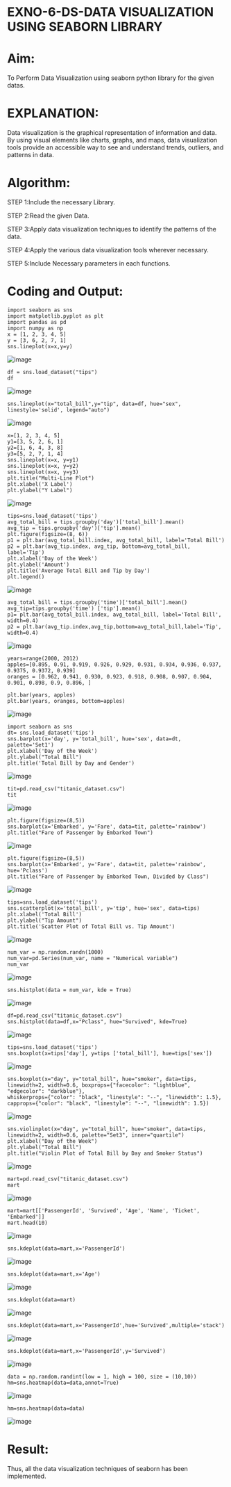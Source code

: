 # EXNO-6-DS-DATA VISUALIZATION USING SEABORN LIBRARY

# Aim:
  To Perform Data Visualization using seaborn python library for the given datas.

# EXPLANATION:
Data visualization is the graphical representation of information and data. By using visual elements like charts, graphs, and maps, data visualization tools provide an accessible way to see and understand trends, outliers, and patterns in data.

# Algorithm:
STEP 1:Include the necessary Library.

STEP 2:Read the given Data.

STEP 3:Apply data visualization techniques to identify the patterns of the data.

STEP 4:Apply the various data visualization tools wherever necessary.

STEP 5:Include Necessary parameters in each functions.

# Coding and Output:
 ```
import seaborn as sns
import matplotlib.pyplot as plt
import pandas as pd
import numpy as np
x = [1, 2, 3, 4, 5]
y = [3, 6, 2, 7, 1]
sns.lineplot(x=x,y=y)
```
![image](https://github.com/Sriram8452/EXNO-6-DS/assets/118708032/18a0f3c8-10a6-42b4-9eb3-45770f741ac3)

```
df = sns.load_dataset("tips")
df
```
![image](https://github.com/Sriram8452/EXNO-6-DS/assets/118708032/0124fef5-dcba-4c31-9831-db85384d9c5a)
```
sns.lineplot(x="total_bill",y="tip", data=df, hue="sex", linestyle='solid', legend="auto")
```
![image](https://github.com/Sriram8452/EXNO-6-DS/assets/118708032/1bbe2d28-735c-4114-aff7-9030d334c830)
```
x=[1, 2, 3, 4, 5]
y1=[3, 5, 2, 6, 1]
y2=[1, 6, 4, 3, 8]
y3=[5, 2, 7, 1, 4]
sns.lineplot(x=x, y=y1)
sns.lineplot(x=x, y=y2)
sns.lineplot(x=x, y=y3)
plt.title("Multi-Line Plot")
plt.xlabel('X Label')
plt.ylabel("Y Label")
```
![image](https://github.com/Sriram8452/EXNO-6-DS/assets/118708032/4d6c2a15-2352-4ba4-bd6b-97a54cd93ce7)
```
tips=sns.load_dataset('tips')
avg_total_bill = tips.groupby('day')['total_bill'].mean()
avg_tip = tips.groupby('day')['tip'].mean()
plt.figure(figsize=(8, 6))
p1 = plt.bar(avg_total_bill.index, avg_total_bill, label='Total Bill')
p2 = plt.bar(avg_tip.index, avg_tip, bottom=avg_total_bill, label='Tip')
plt.xlabel('Day of the Week')
plt.ylabel('Amount')
plt.title('Average Total Bill and Tip by Day')
plt.legend()
```
![image](https://github.com/Sriram8452/EXNO-6-DS/assets/118708032/86b30955-7bb2-44af-92d1-39e8be4b56ea)
```
avg_total_bill = tips.groupby('time')['total_bill'].mean() 
avg_tip=tips.groupby('time') ['tip'].mean()
p1= plt.bar(avg_total_bill.index, avg_total_bill, label='Total Bill', width=0.4)
p2 = plt.bar(avg_tip.index,avg_tip,bottom=avg_total_bill,label='Tip', width=0.4)
```
![image](https://github.com/Sriram8452/EXNO-6-DS/assets/118708032/27a32e9f-e734-4f47-adf1-bafddba998c3)
```
years=range(2000, 2012)
apples=[0.895, 0.91, 0.919, 0.926, 0.929, 0.931, 0.934, 0.936, 0.937, 0.9375, 0.9372, 0.939] 
oranges = [0.962, 0.941, 0.930, 0.923, 0.918, 0.908, 0.907, 0.904, 0.901, 0.898, 0.9, 0.896, ]
```
```
plt.bar(years, apples)
plt.bar(years, oranges, bottom=apples)
```
![image](https://github.com/Sriram8452/EXNO-6-DS/assets/118708032/31f5b45b-5a80-4259-a259-a4cecee25ee5)
```
import seaborn as sns
dt= sns.load_dataset('tips')
sns.barplot(x='day', y='total_bill', hue='sex', data=dt, palette='Set1')
plt.xlabel('Day of the Week')
plt.ylabel("Total Bill")
plt.title('Total Bill by Day and Gender')
```
![image](https://github.com/Sriram8452/EXNO-6-DS/assets/118708032/359daca3-3920-4c78-b593-7d660c09cc36)
```
tit=pd.read_csv("titanic_dataset.csv")
tit
```
![image](https://github.com/Sriram8452/EXNO-6-DS/assets/118708032/b749f1ee-b0a6-4a67-a340-f9cae8a8290a)
```
plt.figure(figsize=(8,5))
sns.barplot(x='Embarked', y='Fare', data=tit, palette='rainbow') 
plt.title("Fare of Passenger by Embarked Town")
```
![image](https://github.com/Sriram8452/EXNO-6-DS/assets/118708032/03dbd087-2a3e-4bfa-8847-bc2e9bbe7cc3)
```
plt.figure(figsize=(8,5))
sns.barplot(x='Embarked', y='Fare', data=tit, palette='rainbow', hue='Pclass') 
plt.title("Fare of Passenger by Embarked Town, Divided by Class")
```
![image](https://github.com/Sriram8452/EXNO-6-DS/assets/118708032/090114ac-6d91-4117-80ca-2bb2fe72af26)
```
tips=sns.load_dataset('tips')
sns.scatterplot(x='total_bill', y='tip', hue='sex', data=tips)
plt.xlabel('Total Bill')
plt.ylabel("Tip Amount")
plt.title('Scatter Plot of Total Bill vs. Tip Amount')
```
![image](https://github.com/Sriram8452/EXNO-6-DS/assets/118708032/b7984ccc-60c8-4cf2-ba31-0dafe6119b91)
```
num_var = np.random.randn(1000)
num_var=pd.Series(num_var, name = "Numerical variable")
num_var
```
![image](https://github.com/Sriram8452/EXNO-6-DS/assets/118708032/5e149370-320f-4c4b-b6e9-93839011d166)
```
sns.histplot(data = num_var, kde = True)
```
![image](https://github.com/Sriram8452/EXNO-6-DS/assets/118708032/39b3d5fa-e8af-45f5-afb2-2875c766a5e6)
```
df=pd.read_csv("titanic_dataset.csv")
sns.histplot(data=df,x="Pclass", hue="Survived", kde=True)
```
![image](https://github.com/Sriram8452/EXNO-6-DS/assets/118708032/e8b91ede-1cc0-4087-beb6-c3c56d8137ee)
```
tips=sns.load_dataset('tips')
sns.boxplot(x=tips['day'], y=tips ['total_bill'], hue=tips['sex'])
```
![image](https://github.com/Sriram8452/EXNO-6-DS/assets/118708032/c7d0ff3a-e9a0-4369-a9c9-9229d84776c3)
```
sns.boxplot(x="day", y="total_bill", hue="smoker", data=tips, linewidth=2, width=0.6, boxprops={"facecolor": "lightblue", "edgecolor": "darkblue"},
whiskerprops={"color": "black", "linestyle": "--", "linewidth": 1.5}, capprops={"color": "black", "linestyle": "--", "linewidth": 1.5})
```
![image](https://github.com/Sriram8452/EXNO-6-DS/assets/118708032/dc5777c4-83cf-47d2-ba0c-b6bb81547441)
```
sns.violinplot(x="day", y="total_bill", hue="smoker", data=tips, linewidth=2, width=0.6, palette="Set3", inner="quartile")
plt.xlabel("Day of the Week")
plt.ylabel("Total Bill")
plt.title("Violin Plot of Total Bill by Day and Smoker Status")
```
![image](https://github.com/Sriram8452/EXNO-6-DS/assets/118708032/8dec8878-d0bb-46ca-bc17-095aba86cffd)
```
mart=pd.read_csv("titanic_dataset.csv")
mart
```
![image](https://github.com/Sriram8452/EXNO-6-DS/assets/118708032/32c63c42-35dc-47df-b851-c13e54c166aa)
```
mart=mart[['PassengerId', 'Survived', 'Age', 'Name', 'Ticket', 'Embarked']] 
mart.head(10)
```
![image](https://github.com/Sriram8452/EXNO-6-DS/assets/118708032/bcbe61b9-5739-4853-a186-302272133266)
```
sns.kdeplot(data=mart,x='PassengerId')
```
![image](https://github.com/Sriram8452/EXNO-6-DS/assets/118708032/727482e0-5b45-47e4-8542-93ebc9cfb5b7)
```
sns.kdeplot(data=mart,x='Age')
```
![image](https://github.com/Sriram8452/EXNO-6-DS/assets/118708032/9bb955c9-ba97-48ab-b158-35a44931ccf6)
```
sns.kdeplot(data=mart)
```
![image](https://github.com/Sriram8452/EXNO-6-DS/assets/118708032/8cc57d95-8df2-4483-8c98-2edbcfb68b0c)
```
sns.kdeplot(data=mart,x='PassengerId',hue='Survived',multiple='stack')
```
![image](https://github.com/Sriram8452/EXNO-6-DS/assets/118708032/f56e128b-5393-46e8-acb6-33bfd6fde4a9)
```
sns.kdeplot(data=mart,x='PassengerId',y='Survived')
```
![image](https://github.com/Sriram8452/EXNO-6-DS/assets/118708032/4f66d13f-770e-4b17-b29d-74f42cb4395e)
```
data = np.random.randint(low = 1, high = 100, size = (10,10))
hm=sns.heatmap(data=data,annot=True)
```
![image](https://github.com/Sriram8452/EXNO-6-DS/assets/118708032/5eba9f52-3c11-4640-b78f-451463d24415)
```
hm=sns.heatmap(data=data)
```
![image](https://github.com/Sriram8452/EXNO-6-DS/assets/118708032/4bbbf59a-e638-4c7b-bf5c-5298f9bada3b)

# Result:
 Thus, all the data visualization techniques of seaborn has been implemented.
